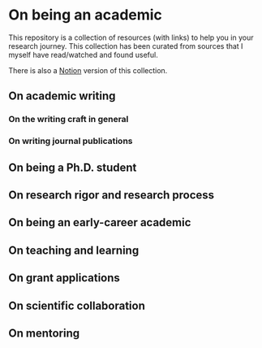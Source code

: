 # On being an academic

This repository is a collection of resources (with links) to help you in your research journey.
This collection has been curated from sources that I myself have read/watched and found useful.

There is also a [Notion]() version of this collection.

## On academic writing

### On the writing craft in general




### On writing journal publications





## On being a Ph.D. student





## On research rigor and research process






## On being an early-career academic







## On teaching and learning






## On grant applications





## On scientific collaboration







## On mentoring






